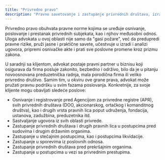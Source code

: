 ```yaml
---
title: "Privredno pravo"
description: "Pravno savetovanje i zastupanje privrednih društava, izrada ugovora i zaštita poslovnih interesa"
---
```


Privredno pravo obuhvata pravne norme kojima se uređuje osnivanje, poslovanje i prestanak privrednih subjekata, kao i njihov međusobni odnos. Uloga advokata u ovoj oblasti nije samo da "gasi požare", već da predupredi pravne rizike, pruži jasne i praktične savete, učestvuje u izradi i analizi ugovora, pripremi osnivačke akte i prati sve poslovne promene kroz prizmu zakona.

U saradnji sa klijentom, advokat postaje pravni partner u biznisu koji osigurava da firma posluje zakonito, bezbedno i održivo, bilo da je u pitanju novoosnovana preduzetnička radnja, mala porodična firma ili veliko privredno društvo. Samim tim, u okviru ove grane prava, advokat može pružati pravnu podršku u svim fazama poslovanja. Konkretnije, za svoje klijente mogu obavljati sledeće poslove:

- Osnivanje i registrovanje pred Agencijom za privredne registre (APR), svih privrednih društava (DOO, akcionarskog, ortačkog i komanditnog društva), kao i drugih vrsta pravnih lica poput udruženja, fondacija, ustanova, zadužbina, preduzetnika itd.
- Sastvaljanje ugovora iz svih oblasti privrede.
- Zastupanje privrednih društava i drugih pravnih lica u postupcima pred sudovima i drugim državnim organima.
- Zastupanje u stečajnim postupcima, kao i postupcima likvidacije.
- Zastupanje u sporevima iz poslovnih odnosa.
- Zastupanje privrednih društava pred prekršajnim organima.
- Zastupanje u postupcima u vezi sa privrednim prestupima.
